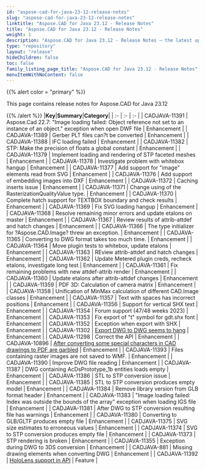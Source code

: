 ```yaml
---
id: "aspose-cad-for-java-23-12-release-notes"
slug: "aspose-cad-for-java-23-12-release-notes"
linktitle: "Aspose.CAD for Java 23.12 - Release Notes"
title: "Aspose.CAD for Java 23.12 - Release Notes"
weight: 1
description: "Aspose.CAD for Java 23.12 - Release Notes – the latest updates and fixes."
type: "repository"
layout: "release"
hideChildren: false
toc: false
family_listing_page_title: "Aspose.CAD for Java 23.12 - Release Notes"
menuItemWithNoContent: false
---
```


{{% alert color = "primary" %}}

This page contains release notes for Aspose.CAD for Java 23.12

{{% /alert %}}
|**Key**|**Summary**|**Category**|
| :- | :- | :- |
| CADJAVA-11391 | Aspose.Cad 22.7: "Image loading failed: Object reference not set to an instance of an object." exception when open DWF file | Enhancement |
| CADJAVA-11389 | Gerber PLT files can?t be converted | Enhancement |
| CADJAVA-11388 | IFC loading failed | Enhancement |
| CADJAVA-11382 | STP: Make the precision of floats a global constant  | Enhancement |
| CADJAVA-11379 | Implement loading and rendering of STP faceted meshes | Enhancement |
| CADJAVA-11378 | Investigate problem with whitebox hangup | Enhancement |
| CADJAVA-11377 | Add support for "image" elements read from SVG | Enhancement |
| CADJAVA-11376 | Add support of embedding images into DXF | Enhancement |
| CADJAVA-11372 | Caching inserts issue | Enhancement |
| CADJAVA-11371 | Change using of the RasterizationQualityValue type.  | Enhancement |
| CADJAVA-11370 | Complete hatch support for TEXTBOX boundary and check results | Enhancement |
| CADJAVA-11369 | Fix SVG loading hangup | Enhancement |
| CADJAVA-11368 | Resolve remaining minor errors and update etalons on master | Enhancement |
| CADJAVA-11367 | Review results of attrib-attdef and hatch changes | Enhancement |
| CADJAVA-11366 | The type initializer for ?Aspose.CAD.Image? threw an exception. | Enhancement |
| CADJAVA-11365 | Converting to DWG format takes too much time. | Enhancement |
| CADJAVA-11364 | Move plugin tests to whitebox, update etalons | Enhancement |
| CADJAVA-11363 | REview attrib-attdef and hatch changes | Enhancement |
| CADJAVA-11362 | Update Metered plugin creds, recheck etalons, investigate long test | Enhancement |
| CADJAVA-11361 | Fix remaining problems with new attdef-attrib render | Enhancement |
| CADJAVA-11360 | Update etalons after attrib-attdef changes | Enhancement |
| CADJAVA-11359 | PDF 3D: Calculation of camera matrix | Enhancement |
| CADJAVA-11358 | Unification of MinMax calculation of different CAD.Image classes | Enhancement |
| CADJAVA-11357 | Text with spaces has incorrect positions  | Enhancement |
| CADJAVA-11356 | Support for vertical SHX text | Enhancement |
| CADJAVA-11354 | Forum support (47/48 weeks 2023) | Enhancement |
| CADJAVA-11353 | Fix export of "t" symbol for gdt.shx font | Enhancement |
| CADJAVA-11352 | Exception when export with SHX | Enhancement |
| CADJAVA-11302 | [Export DWG to DWG seems to hang](https://forum.aspose.com/t/java-sdk-dwg/272715) | Enhancement |
| CADJAVA-11298 | Correct the API | Enhancement |
| CADJAVA-10896 | [After converting some special characters in CAD drawings to PDF are garbled](https://forum.aspose.com/t/aspose-cad-for-java-cad-pdf/257911) | Enhancement |
| CADJAVA-11393 | Files containing raster images are not saved to WMF. | Enhancement |
| CADJAVA-11390 | Improve DWG file reading | Enhancement |
| CADJAVA-11387 | DWG containing AcDsPrototype_1b entities loads empty | Enhancement |
| CADJAVA-11386 | STL to STP conversion issue | Enhancement |
| CADJAVA-11385 | STL to STP conversion produces empty model | Enhancement |
| CADJAVA-11384 | Remove library version from GLB format header | Enhancement |
| CADJAVA-11383 | "Image loading failed: Index was outside the bounds of the array" exception when loading IGS file | Enhancement |
| CADJAVA-11381 | After DWG to STP conversion resulting file has warnings | Enhancement |
| CADJAVA-11380 | Converting to GLB/GLTF produces empty file | Enhancement |
| CADJAVA-11375 | SVG size estimates to erroneous values  | Enhancement |
| CADJAVA-11374 | SVG to STP conversion produces empty file | Enhancement |
| CADJAVA-11373 | STP rendering is broken | Enhancement |
| CADJAVA-11355 | Exception during DWG to 3DS conversion | Enhancement |
| CADJAVA-881 | Missing drawing elements when converting DWG | Enhancement |
| CADJAVA-11392 | [HoloLens support in API](https://forum.aspose.com/t/unity-and-uwp-support-xl-81007/212022) | Feature |
